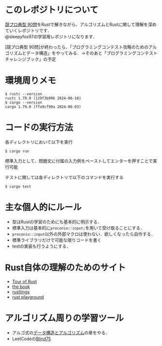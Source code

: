 # このレポジトリについて
[競プロ典型 90問](https://atcoder.jp/contests/typical90)をRustで解きながら、アルゴリズムとRustに関して理解を深めていくレポジトリです．<br>
@sleepyfox97の学習用レポジトリになります．<br>

[競プロ典型 90問]が終わったら、「プログラミングコンテスト攻略のためのアルゴリズムとデータ構造」をやってみる．→そのあと「プログラミングコンテストチャレンジブック」の予定<br>



# 環境周りメモ
```shell
$ rustc --version
rustc 1.79.0 (129f3b996 2024-06-10)
$ cargo --version
cargo 1.79.0 (ffa9cf99a 2024-06-03)
```

# コードの実行方法
各ディレクトリにおいて以下を実行
```shell
$ cargo run
```
標準入力として、問題文に付属の入力例をペーストしてエンターを押すことで実行可能<br>

テストに関しては各ディレクトリで以下のコマンドを実行する<br>
```shell
$ cargo test
```

# 主な個人的にルール
* 型はRustの学習のためにも基本的に明示する．<br>
* 標準入力は基本的に`proconio::input;`を用いて受け取ることにする．<br>
* `proconio::input`以外の外部マクロは使わない．欲しくなったら自作する．<br>
* 標準ライブラリだけで可能な限りコードを書く<br>
* testの実装も行うようにする．<br>

# Rust自体の理解のためのサイト
* [Tour of Rust](https://tourofrust.com/index.html)
* [the book](https://doc.rust-lang.org/book/)
* [rustlings](https://github.com/rust-lang/rustlings/)
* [rust playground](https://play.rust-lang.org/?version=stable&mode=debug&edition=2021)

# アルゴリズム周りの学習ツール
* アルゴ式の[データ構造とアルゴリズム](https://algo-method.com/topics)の章をやる．
* LeetCodeの[Blind75](https://leetcode.com/problem-list/oizxjoit/)